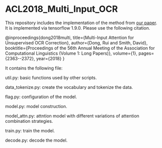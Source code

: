 # ACL2018_Multi_Input_OCR

This repository includes the implementation of the method from [our paper](http://www.ccs.neu.edu/home/dongrui/paper/acl_2018.pdf). It is implemented via tensorflow 1.9.0. Please use the following citation.

@inproceedings{dong2018multi,
  title={Multi-Input Attention for Unsupervised OCR Correction},
  author={Dong, Rui and Smith, David},
  booktitle={Proceedings of the 56th Annual Meeting of the Association for Computational Linguistics (Volume 1: Long Papers)},
  volume={1},
  pages={2363--2372},
  year={2018}
}

It contains the following file:

util.py: basic functions used by other scripts.

data_tokenize.py: create the vocabulary and tokenize the data.

flag.py: configuration of the model.

model.py: model construction.

model_attn.py: attntion model with different variations of attention combination strategies.

train.py: train the model.

decode.py: decode the model.




